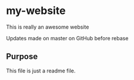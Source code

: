 # my-website

 This is really an awesome website

 Updates made on master on GitHub before rebase

## Purpose

This file is just a readme file.
